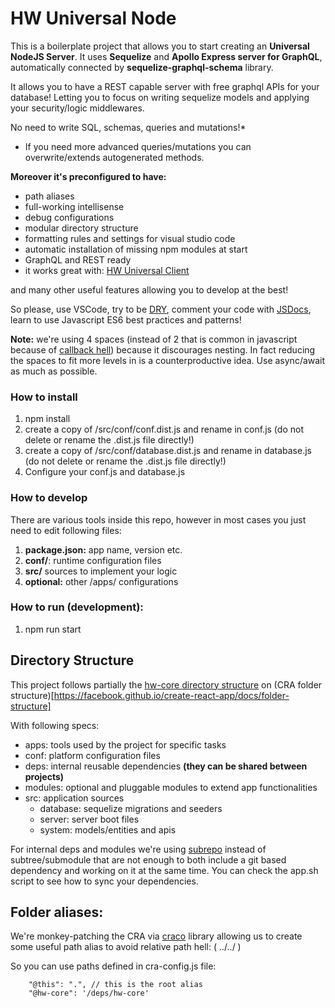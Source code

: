 # HW Universal Node

This is a boilerplate project that allows you to start creating an **Universal NodeJS Server**.
It uses **Sequelize** and **Apollo Express server for GraphQL**, automatically connected by **sequelize-graphql-schema** library.

It allows you to have a REST capable server with free graphql APIs for your database! Letting you to focus on writing sequelize models 
and applying your security/logic middlewares.

No need to write SQL, schemas, queries and mutations!* 


* If you need more advanced queries/mutations you can overwrite/extends autogenerated methods.

**Moreover it's preconfigured to have:**
+ path aliases
+ full-working intellisense
+ debug configurations
+ modular directory structure
+ formatting rules and settings for visual studio code
+ automatic installation of missing npm modules at start
+ GraphQL and REST ready
+ it works great with: [HW Universal Client](http://hw-core.github.io/universal-pwa/)
  
and many other useful features allowing you to develop at the best!

So please, use VSCode, try to be [DRY](https://en.wikipedia.org/wiki/Don%27t_repeat_yourself), comment your code with [JSDocs](http://usejsdoc.org/),
learn to use Javascript ES6 best practices and patterns!

**Note:** we're using 4 spaces (instead of 2 that is common in javascript because of [callback hell](http://callbackhell.com/)) because it discourages nesting. In fact reducing the spaces to fit more levels in is a counterproductive idea. Use async/await as much as possible. 

### How to install

1. npm install
2. create a copy of /src/conf/conf.dist.js and rename in conf.js (do not delete or rename the .dist.js file directly!)
3. create a copy of /src/conf/database.dist.js and rename in database.js (do not delete or rename the .dist.js file directly!)
4. Configure your conf.js and database.js

### How to develop

There are various tools inside this repo, however in most cases you just need to edit following files:

1. **package.json:** app name, version etc.
2. **conf/**: runtime configuration files
3. **src/** sources to implement your logic
4. **optional:** other /apps/ configurations

### How to run (development):

1. npm run start

## Directory Structure

This project follows partially the [hw-core directory structure](http://hw-core.github.io/directory-structure/) on (CRA folder structure)[https://facebook.github.io/create-react-app/docs/folder-structure]

With following specs:

* apps: tools used by the project for specific tasks 
* conf: platform configuration files
* deps: internal reusable dependencies **(they can be shared between projects)**
* modules: optional and pluggable modules to extend app functionalities
* src: application sources
  * database: sequelize migrations and seeders  
  * server: server boot files
  * system: models/entities and apis

For internal deps and modules we're using [subrepo](https://github.com/ingydotnet/git-subrepo) instead of subtree/submodule that
are not enough to both include a git based dependency and working on it at the same time. 
You can check the app.sh script to see how to sync your dependencies.

## Folder aliases:

We're monkey-patching the CRA via [craco](https://github.com/sharegate/craco/blob/master/README.md) library allowing us to 
create some useful path alias to avoid relative path hell: ( ../../ )

So you can use paths defined in cra-config.js file:

        "@this": ".", // this is the root alias
        "@hw-core": '/deps/hw-core'

